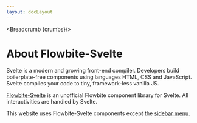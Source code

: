 ```yaml
---
layout: docLayout
---
```


<script>
  import Htwo from '../utils/Htwo.svelte'
  import { Breadcrumb } from '$lib/index'
  let crumbs = [
    {
      label:'Home',
      href:'/'
    },
    {
      label:'About',
      href:'/about'
    }
  ]
</script>

<Breadcrumb {crumbs}/>

<h1 class="text-3xl w-full dark:text-white py-8">About Flowbite-Svelte</h1>

<Htwo label="Svelte" />

<p class="dark:text-white w-full text-lg py-2">
  Svelte is a modern and growing front-end compiler. Developers build boilerplate-free components using languages HTML, CSS and JavaScript. Svelte compiles your code to tiny, framework-less vanilla JS.</p>

<Htwo label="Flowbite Svelte" />

<p class="dark:text-white w-full text-lg py-2"><a href="/">Flowbite-Svelte</a> is an unofficial Flowbite component library for Svelte. All interactivities are handled by Svelte.
</p>


<p class="dark:text-white w-full text-lg py-2">This website uses Flowbite-Svelte components except the <a href="https://github.com/shinokada/svelte-sidebar" target="_blank">sidebar menu</a>.</p>


